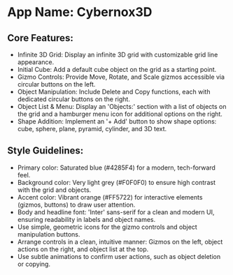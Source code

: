 # **App Name**: Cybernox3D

## Core Features:

- Infinite 3D Grid: Display an infinite 3D grid with customizable grid line appearance.
- Initial Cube: Add a default cube object on the grid as a starting point.
- Gizmo Controls: Provide Move, Rotate, and Scale gizmos accessible via circular buttons on the left.
- Object Manipulation: Include Delete and Copy functions, each with dedicated circular buttons on the right.
- Object List & Menu: Display an 'Objects:' section with a list of objects on the grid and a hamburger menu icon for additional options on the right.
- Shape Addition: Implement an '+ Add' button to show shape options: cube, sphere, plane, pyramid, cylinder, and 3D text.

## Style Guidelines:

- Primary color: Saturated blue (#4285F4) for a modern, tech-forward feel.
- Background color: Very light grey (#F0F0F0) to ensure high contrast with the grid and objects.
- Accent color: Vibrant orange (#FF5722) for interactive elements (gizmos, buttons) to draw user attention.
- Body and headline font: 'Inter' sans-serif for a clean and modern UI, ensuring readability in labels and object names.
- Use simple, geometric icons for the gizmo controls and object manipulation buttons.
- Arrange controls in a clean, intuitive manner: Gizmos on the left, object actions on the right, and object list at the top.
- Use subtle animations to confirm user actions, such as object deletion or copying.